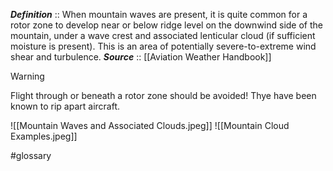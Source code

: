 ***Definition***    :: When mountain waves are present, it is quite common for a rotor zone to develop near or below ridge level on the downwind side of the mountain, under a wave crest and associated lenticular cloud (if sufficient moisture is present). This is an area of potentially severe-to-extreme wind shear and turbulence.
***Source***         :: [[Aviation Weather Handbook]]

> [!warning]
> Flight through or beneath a rotor zone should be avoided! Thye have been known to rip apart aircraft.

![[Mountain Waves and Associated Clouds.jpeg]]
![[Mountain Cloud Examples.jpeg]]

#glossary